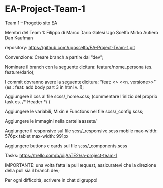 # EA-Project-Team-1
Team 1 – Progetto sito EA

Membri del Team 1:
  Filippo di Marco
  Dario Galesi
  Ugo Scelfo
  Mirko Autiero
  Dan Kaufman

repository: https://github.com/ugoscelfo/EA-Project-Team-1.git

Convenzione:
  Creare branch a partire dal “dev”;

  Nominare il branch con la seguente dicitura: feature/nome_persona (es. feature/dario);

  I commit dovranno avere la seguente dicitura: “feat: <<oggetto commit>> <<n. versione>>” (es.: feat: add body part 3 in html v. 1);

  Aggiungere il css al file scss/_home.scss; (commentare l'inizio del proprio task es. /* Header */ )

  Aggiungere le variabili, Mixin e Functions nel file scss/_config.scss;

  Aggiungere le immagini nella cartella assets/

  Aggiungere il responsive sul file scss/_responsive.scss 
    mobile max-width: 576px
    tablet max-width: 991px

  Aggiungere buttons e cards sul file scss/_components.scss 

Tasks: 
  https://trello.com/b/oijAaTE2/ea-project-team-1

IMPORTANTE:
  una volta fatta la pull request, assicuratevi che la direzione della pull sia il branch dev;

  Per ogni difficoltà, scrivere in chat di gruppo!
